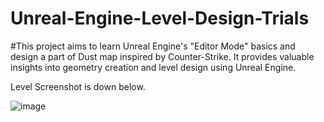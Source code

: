# Unreal-Engine-Level-Design-Trials
 
#This project aims to learn Unreal Engine's "Editor Mode" basics and design a part of Dust map inspired by Counter-Strike. It provides valuable insights into geometry creation and level design using Unreal Engine.

Level Screenshot is down below.

![image](https://github.com/yusufbgdd557/Unreal-Engine-Level-Design-Trials/assets/45573977/b13c9037-b71d-4b34-b8db-526ce0a9c6c5)


